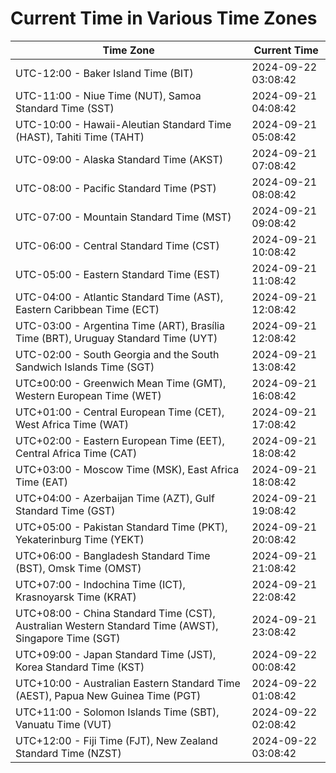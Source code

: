 # Current Time in Various Time Zones

| Time Zone | Current Time |
|-----------|--------------|
| UTC-12:00 - Baker Island Time (BIT) | 2024-09-22 03:08:42 |
| UTC-11:00 - Niue Time (NUT), Samoa Standard Time (SST) | 2024-09-21 04:08:42 |
| UTC-10:00 - Hawaii-Aleutian Standard Time (HAST), Tahiti Time (TAHT) | 2024-09-21 05:08:42 |
| UTC-09:00 - Alaska Standard Time (AKST) | 2024-09-21 07:08:42 |
| UTC-08:00 - Pacific Standard Time (PST) | 2024-09-21 08:08:42 |
| UTC-07:00 - Mountain Standard Time (MST) | 2024-09-21 09:08:42 |
| UTC-06:00 - Central Standard Time (CST) | 2024-09-21 10:08:42 |
| UTC-05:00 - Eastern Standard Time (EST) | 2024-09-21 11:08:42 |
| UTC-04:00 - Atlantic Standard Time (AST), Eastern Caribbean Time (ECT) | 2024-09-21 12:08:42 |
| UTC-03:00 - Argentina Time (ART), Brasília Time (BRT), Uruguay Standard Time (UYT) | 2024-09-21 12:08:42 |
| UTC-02:00 - South Georgia and the South Sandwich Islands Time (SGT) | 2024-09-21 13:08:42 |
| UTC±00:00 - Greenwich Mean Time (GMT), Western European Time (WET) | 2024-09-21 16:08:42 |
| UTC+01:00 - Central European Time (CET), West Africa Time (WAT) | 2024-09-21 17:08:42 |
| UTC+02:00 - Eastern European Time (EET), Central Africa Time (CAT) | 2024-09-21 18:08:42 |
| UTC+03:00 - Moscow Time (MSK), East Africa Time (EAT) | 2024-09-21 18:08:42 |
| UTC+04:00 - Azerbaijan Time (AZT), Gulf Standard Time (GST) | 2024-09-21 19:08:42 |
| UTC+05:00 - Pakistan Standard Time (PKT), Yekaterinburg Time (YEKT) | 2024-09-21 20:08:42 |
| UTC+06:00 - Bangladesh Standard Time (BST), Omsk Time (OMST) | 2024-09-21 21:08:42 |
| UTC+07:00 - Indochina Time (ICT), Krasnoyarsk Time (KRAT) | 2024-09-21 22:08:42 |
| UTC+08:00 - China Standard Time (CST), Australian Western Standard Time (AWST), Singapore Time (SGT) | 2024-09-21 23:08:42 |
| UTC+09:00 - Japan Standard Time (JST), Korea Standard Time (KST) | 2024-09-22 00:08:42 |
| UTC+10:00 - Australian Eastern Standard Time (AEST), Papua New Guinea Time (PGT) | 2024-09-22 01:08:42 |
| UTC+11:00 - Solomon Islands Time (SBT), Vanuatu Time (VUT) | 2024-09-22 02:08:42 |
| UTC+12:00 - Fiji Time (FJT), New Zealand Standard Time (NZST) | 2024-09-22 03:08:42 |
